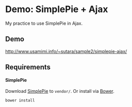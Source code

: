 # Demo: SimplePie + Ajax
My practice to use SimplePie in Ajax.

## Demo
http://www.usamimi.info/~sutara/sample2/simplepie-ajax/

## Requirements
#### SimplePie
Download [SimplePie](https://github.com/simplepie/simplepie) to `vendor/`.
Or install via [Bower](https://bower.io/).

```
bower install
```

